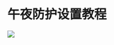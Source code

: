 # 午夜防护设置教程

![](../../.gitbook/assets/a44b17b02b235deb6697124b8286f5da\_1643560347385-6a0f22b9-7a01-4385-b1dd-75e02d783f54\_x-oss-process=image/resize,w\_712,limit\_0.png)
